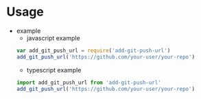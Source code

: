 # Usage
- example
    - javascript example
    ```javascript
    var add_git_push_url = require('add-git-push-url')
    add_git_push_url('https://github.com/your-user/your-repo')
    ```
    - typescript example
    ```typescript
    import add_git_push_url from 'add-git-push-url'
    add_git_push_url('https://github.com/your-user/your-repo')
    ```